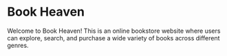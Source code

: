 # Book Heaven

Welcome to Book Heaven! This is an online bookstore website where users can explore, search, and purchase a wide variety of books across different genres.